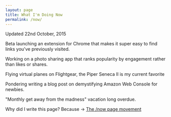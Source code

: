 ```yaml
---
layout: page
title: What I'm Doing Now
permalink: /now/
---
```


Updated 22nd October, 2015

Beta launching an extension for Chrome that makes it super easy to find links you've previously visited.

Working on a photo sharing app that ranks popularity by engagement rather than likes or shares.

Flying virtual planes on Flightgear, the Piper Seneca II is my current favorite

Pondering writing a blog post on demystifying Amazon Web Console for newbies. 

"Monthly get away from the madness" vacation long overdue.

Why did I write this page? Because -> [The /now page movement](https://sivers.org/nowff)
